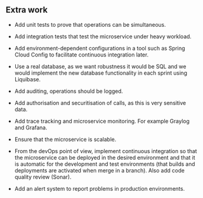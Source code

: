 ## Extra work

 - Add unit tests to prove that operations can be simultaneous.

 - Add integration tests that test the microservice under heavy workload.

 - Add environment-dependent configurations in a tool such as Spring Cloud Config to facilitate continuous integration later.

 - Use a real database, as we want robustness it would be SQL and we would implement the new database functionality in each sprint using Liquibase.

 - Add auditing, operations should be logged.

 - Add authorisation and securitisation of calls, as this is very sensitive data.

 - Add trace tracking and microservice monitoring. For example Graylog and Grafana.

 - Ensure that the microservice is scalable.

 - From the devOps point of view, implement continuous integration so that the microservice can be deployed in the desired environment and that it is automatic for the development and test environments (that builds and deployments are activated when merge in a branch). Also add code quality review (Sonar).

 - Add an alert system to report problems in production environments.